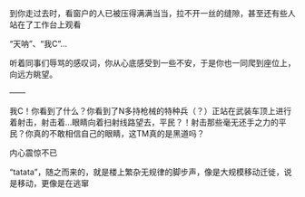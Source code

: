 到你走过去时，看窗户的人已被压得满满当当，拉不开一丝的缝隙，甚至还有些人站在了工作台上观看

“天呐”、“我C”...

听着同事们辱骂的感叹词，你从心底感受到一些不安，于是你也一同爬到座位上，向远方眺望。

——

我C！你看到了什么？你看到了N多持枪械的特种兵（？）正站在武装车顶上进行着射击，射击着...眼睛向着扫射线路望去，平民？！射击那些毫无还手之力的平民？你真的不敢相信自己的眼睛，这TM真的是黑道吗？

内心震惊不已

“tatata”，随之而来的，就是楼上繁杂无规律的脚步声，像是大规模移动迁徙，说是移动，更像是在逃窜
